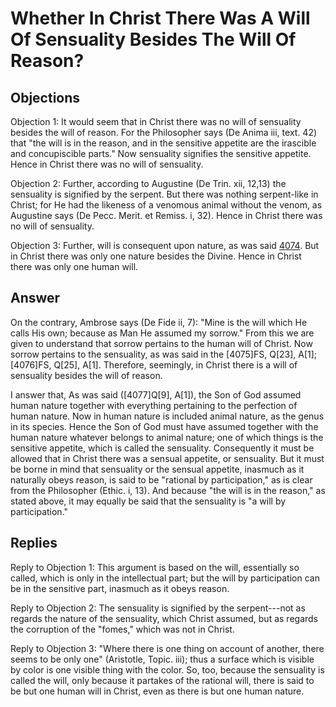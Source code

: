 # Whether In Christ There Was A Will Of Sensuality Besides The Will Of Reason?

## Objections

Objection 1: It would seem that in Christ there was no will of sensuality besides the will of reason. For the Philosopher says (De Anima iii, text. 42) that "the will is in the reason, and in the sensitive appetite are the irascible and concupiscible parts." Now sensuality signifies the sensitive appetite. Hence in Christ there was no will of sensuality.

Objection 2: Further, according to Augustine (De Trin. xii, 12,13) the sensuality is signified by the serpent. But there was nothing serpent-like in Christ; for He had the likeness of a venomous animal without the venom, as Augustine says (De Pecc. Merit. et Remiss. i, 32). Hence in Christ there was no will of sensuality.

Objection 3: Further, will is consequent upon nature, as was said [4074](A[1]). But in Christ there was only one nature besides the Divine. Hence in Christ there was only one human will.

## Answer

On the contrary, Ambrose says (De Fide ii, 7): "Mine is the will which He calls His own; because as Man He assumed my sorrow." From this we are given to understand that sorrow pertains to the human will of Christ. Now sorrow pertains to the sensuality, as was said in the [4075]FS, Q[23], A[1]; [4076]FS, Q[25], A[1]. Therefore, seemingly, in Christ there is a will of sensuality besides the will of reason.

I answer that, As was said ([4077]Q[9], A[1]), the Son of God assumed human nature together with everything pertaining to the perfection of human nature. Now in human nature is included animal nature, as the genus in its species. Hence the Son of God must have assumed together with the human nature whatever belongs to animal nature; one of which things is the sensitive appetite, which is called the sensuality. Consequently it must be allowed that in Christ there was a sensual appetite, or sensuality. But it must be borne in mind that sensuality or the sensual appetite, inasmuch as it naturally obeys reason, is said to be "rational by participation," as is clear from the Philosopher (Ethic. i, 13). And because "the will is in the reason," as stated above, it may equally be said that the sensuality is "a will by participation."

## Replies

Reply to Objection 1: This argument is based on the will, essentially so called, which is only in the intellectual part; but the will by participation can be in the sensitive part, inasmuch as it obeys reason.

Reply to Objection 2: The sensuality is signified by the serpent---not as regards the nature of the sensuality, which Christ assumed, but as regards the corruption of the "fomes," which was not in Christ.

Reply to Objection 3: "Where there is one thing on account of another, there seems to be only one" (Aristotle, Topic. iii); thus a surface which is visible by color is one visible thing with the color. So, too, because the sensuality is called the will, only because it partakes of the rational will, there is said to be but one human will in Christ, even as there is but one human nature.